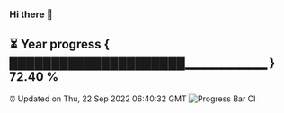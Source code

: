 ### Hi there 👋
⏳ Year progress { █████████████████████▁▁▁▁▁▁▁▁▁ } 72.40 %
---
⏰ Updated on Thu, 22 Sep 2022 06:40:32 GMT
![Progress Bar CI](https://github.com/Moyi321/Moyi321/workflows/Progress%20Bar%20CI/badge.svg)
